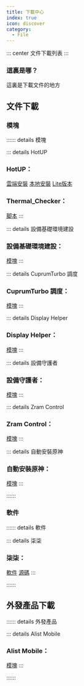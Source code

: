```yaml
---
title: 下載中心
index: true
icon: discover
category:
  - File
---
```


::: center
文件下載列表
:::

### 這裏是哪？

這裏是下載文件的地方

## 文件下載

### 模塊

:::::: details 模塊

::: details HotUP
### HotUP：
[雲端安裝](https://ftp.womi.ltd/skyx/mod/hotup/setup.zip)
[本地安裝](https://ftp.womi.ltd/skyx/mod/hotup/hotup.zip)
[Lite版本](https://ftp.womi.ltd/skyx/mod/hotup/lite.zip)
### Thermal_Checker：
[脚本](https://ftp.womi.ltd/skyx/mod/hotup/Thermal_Checker/Thermal_Checker.SH)
:::

::: details 設備基礎環境建設
### 設備基礎環境建設：
[模塊](https://ftp.womi.ltd/mod/env/env.zip)
:::

::: details CuprumTurbo 調度
### CuprumTurbo 調度：
[模塊](https://ftp.womi.ltd/mod/cu/cu.zip)
:::

::: details Display Helper
### Display Helper：
[模塊](https://ftp.womi.ltd/sakurax/mod/display/display.zip)
:::

::: details 設備守護者
### 設備守護者：
[模塊](https://ftp.womi.ltd/sakurax/mod/bootguard/bootguard.zip)
:::

::: details Zram Control
### Zram Control：
[模塊](https://ftp.womi.ltd/sakurax/mod/zram/zram.zip)
:::

::: details 自動安裝原神
### 自動安裝原神：
[模塊](https://ftp.womi.ltd/mitu/mod/ys/ys.zip)
:::

::::::

### 軟件

:::::: details 軟件

::: details 柒柒
### 柒柒：
[軟件](https://ftp.womi.ltd/skyx/app/qiqi/qiqi.apk)
[源碼](https://github.com/Yosunair/Qiqi/archive/refs/heads/Yosunair.zip)
:::

::::::

## 外發產品下載

:::::: details 外發產品

::: details Alist Mobile
### Alist Mobile：
[模塊](https://ftp.womi.ltd/outgoing/alist/alist.zip)
:::

::::::
